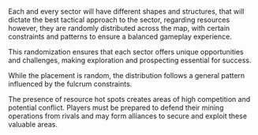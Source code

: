 Each and every sector will have different shapes and structures, that will dictate the best tactical approach to the sector, regarding resources however, they are randomly distributed across the map, with certain constraints and patterns to ensure a balanced gameplay experience.

This randomization ensures that each sector offers unique opportunities and challenges, making exploration and prospecting essential for success.

While the placement is random, the distribution follows a general pattern influenced by the fulcrum constraints.

The presence of resource hot spots creates areas of high competition and potential conflict. Players must be prepared to defend their mining operations from rivals and may form alliances to secure and exploit these valuable areas.